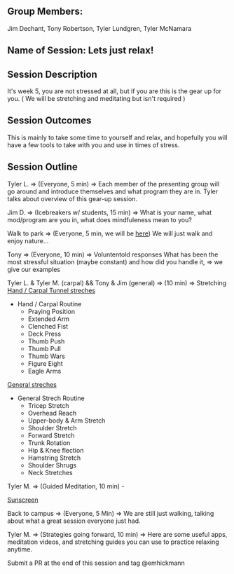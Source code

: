 ## Group Members:
Jim Dechant, Tony Robertson, Tyler Lundgren, Tyler McNamara


## Name of Session: Lets just relax!

## Session Description 

 It's week 5, you are not stressed at all, but if you are this is the gear up for you. ( We will be stretching and meditating but isn't required )

## Session Outcomes 

This is mainly to take some time to yourself and relax, and hopefully you will have a few tools to take with you and use in times of stress. 

## Session Outline 

Tyler L. => (Everyone, 5 min) => Each member of the presenting group will go around and introduce themselves and what program they are in. Tyler talks about overview of this gear-up session.

Jim D. => (Icebreakers w/ students, 15 min) => What is your name, what mod/program are you in, what does mindfuleness mean to you?

Walk to park => (Everyone, 5 min, we will be [here](https://www.google.com/maps/dir//1272e+18th+St,+Denver,+CO+80202/@39.7508744,-104.9954928,185m/data=!3m1!1e3!4m9!4m8!1m0!1m5!1m1!1s0x876c78db0f1f53b1:0x7e701df19d4a86b9!2m2!1d-104.9948399!2d39.7505415!3e0)) We will just walk and enjoy nature...

Tony => (Everyone, 10 min) => Voluntentold responses
What has been the most stressful situation (maybe constant) and how did you handle it, => we give our examples

Tyler L. & Tyler M. (carpal) && Tony & Jim (general) => (10 min) => Stretching
[Hand / Carpal Tunnel streches](https://www.healthline.com/health/chronic-pain/wrist-and-hand-stretches#from-our-expert)
  * Hand / Carpal Routine
    * Praying Position
    * Extended Arm
    * Clenched Fist
    * Deck Press
    * Thumb Push
    * Thumb Pull
    * Thumb Wars
    * Figure Eight
    * Eagle Arms

[General streches](https://www.healthline.com/health/deskercise)
  * General Strech Routine
    * Tricep Stretch
    * Overhead Reach
    * Upper-body & Arm Stretch
    * Shoulder Stretch
    * Forward Stretch
    * Trunk Rotation
    * Hip & Knee flection
    * Hamstring Stretch
    * Shoulder Shrugs
    * Neck Stretches

Tyler M. => (Guided Meditation, 10 min) - 

  [Sunscreen](https://www.youtube.com/watch?v=sTJ7AzBIJoI)

Back to campus => (Everyone, 5 Min) => We are still just walking, talking about what a great session everyone just had.

Tyler M. => (Strategies going forward, 10 min) => Here are some useful apps, meditation videos, and stretching guides you can use to practice relaxing anytime.

Submit a PR at the end of this session and tag @emhickmann

